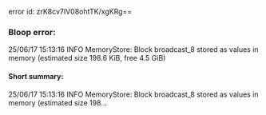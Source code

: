 error id: zrK8cv7IV08ohtTK/xgKRg==
### Bloop error:

25/06/17 15:13:16 INFO MemoryStore: Block broadcast_8 stored as values in memory (estimated size 198.6 KiB, free 4.5 GiB)
#### Short summary: 

25/06/17 15:13:16 INFO MemoryStore: Block broadcast_8 stored as values in memory (estimated size 198...